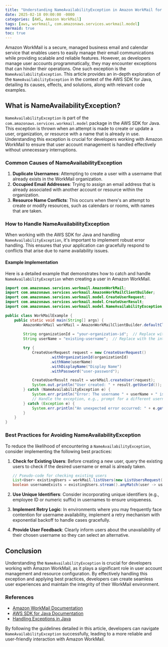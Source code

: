 ```yaml
---
title: "Understanding NameAvailabilityException in Amazon WorkMail for Seamless User Management"
date: 2025-02-18 09:00:00 -0000
categories: [AWS, Amazon WorkMail]
tags: [aws, workmail, com.amazonaws.services.workmail.model]
mermaid: true
toc: true
---
```



Amazon WorkMail is a secure, managed business email and calendar service that enables users to easily manage their email communications while providing scalable and reliable features. However, as developers manage user accounts programmatically, they may encounter exceptions that can hinder their operations. One such exception is the `NameAvailabilityException`. This article provides an in-depth exploration of the `NameAvailabilityException` in the context of the AWS SDK for Java, detailing its causes, effects, and solutions, along with relevant code examples.

## What is NameAvailabilityException?

`NameAvailabilityException` is part of the `com.amazonaws.services.workmail.model` package in the AWS SDK for Java. This exception is thrown when an attempt is made to create or update a user, organization, or resource with a name that is already in use. Understanding this exception is crucial for developers working with Amazon WorkMail to ensure that user account management is handled effectively without unnecessary interruptions.

### Common Causes of NameAvailabilityException

1. **Duplicate Usernames**: Attempting to create a user with a username that already exists in the WorkMail organization.
2. **Occupied Email Addresses**: Trying to assign an email address that is already associated with another account or resource within the organization.
3. **Resource Name Conflicts**: This occurs when there's an attempt to create or modify resources, such as calendars or rooms, with names that are taken.

### How to Handle NameAvailabilityException

When working with the AWS SDK for Java and handling `NameAvailabilityException`, it's important to implement robust error handling. This ensures that your application can gracefully respond to conflicts that arise due to name availability issues.

#### Example Implementation

Here is a detailed example that demonstrates how to catch and handle `NameAvailabilityException` when creating a user in Amazon WorkMail.

```java
import com.amazonaws.services.workmail.AmazonWorkMail;
import com.amazonaws.services.workmail.AmazonWorkMailClientBuilder;
import com.amazonaws.services.workmail.model.CreateUserRequest;
import com.amazonaws.services.workmail.model.CreateUserResult;
import com.amazonaws.services.workmail.model.NameAvailabilityException;

public class WorkMailExample {
    public static void main(String[] args) {
        AmazonWorkMail workMail = AmazonWorkMailClientBuilder.defaultClient();
        
        String organizationId = "your-organization-id";  // Replace with your organization ID
        String userName = "existing-username";  // Replace with the intended username

        try {
            CreateUserRequest request = new CreateUserRequest()
                    .withOrganizationId(organizationId)
                    .withName(userName)
                    .withDisplayName("Display Name")
                    .withPassword("user-password");

            CreateUserResult result = workMail.createUser(request);
            System.out.println("User created: " + result.getUserId());
        } catch (NameAvailabilityException e) {
            System.err.println("Error: The username " + userName + " is already taken.");
            // Handle the exception, e.g., prompt for a different username
        } catch (Exception e) {
            System.err.println("An unexpected error occurred: " + e.getMessage());
        }
    }
}
```

### Best Practices for Avoiding NameAvailabilityException

To reduce the likelihood of encountering a `NameAvailabilityException`, consider implementing the following best practices:

1. **Check for Existing Users**: Before creating a new user, query the existing users to check if the desired username or email is already taken.

   ```java
   // Pseudo-code for checking existing users
   List<User> existingUsers = workMail.listUsers(new ListUsersRequest().withOrganizationId(organizationId)).getUsers();
   boolean usernameExists = existingUsers.stream().anyMatch(user -> user.getName().equalsIgnoreCase(userName));
   ```

2. **Use Unique Identifiers**: Consider incorporating unique identifiers (e.g., employee ID or numeric suffix) in usernames to ensure uniqueness.

3. **Implement Retry Logic**: In environments where you may frequently face contention for username availability, implement a retry mechanism with exponential backoff to handle cases gracefully.

4. **Provide User Feedback**: Clearly inform users about the unavailability of their chosen username so they can select an alternative.

## Conclusion

Understanding the `NameAvailabilityException` is crucial for developers working with Amazon WorkMail, as it plays a significant role in user account management and resource configuration. By effectively handling this exception and applying best practices, developers can create seamless user experiences and maintain the integrity of their WorkMail environment.

### References
- [Amazon WorkMail Documentation](https://docs.aws.amazon.com/workmail/latest/userguide/what-is.html)
- [AWS SDK for Java Documentation](https://docs.aws.amazon.com/sdk-for-java/latest/developer-guide/home.html)
- [Handling Exceptions in Java](https://docs.oracle.com/javase/tutorial/essential/exceptions/)

By following the guidelines detailed in this article, developers can navigate `NameAvailabilityException` successfully, leading to a more reliable and user-friendly interaction with Amazon WorkMail.